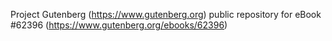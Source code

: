 Project Gutenberg (https://www.gutenberg.org) public repository for
eBook #62396 (https://www.gutenberg.org/ebooks/62396)
